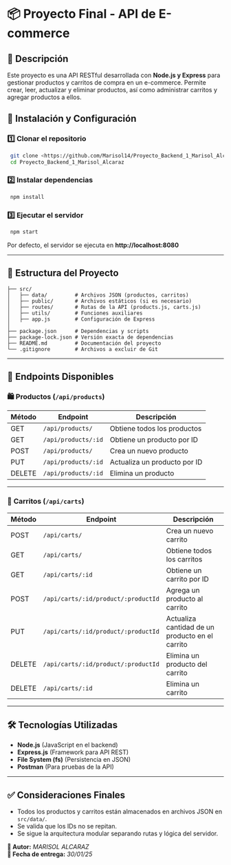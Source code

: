 # 📦 Proyecto Final - API de E-commerce

## 📝 Descripción
Este proyecto es una API RESTful desarrollada con **Node.js y Express** para gestionar productos y carritos de compra en un e-commerce. Permite crear, leer, actualizar y eliminar productos, así como administrar carritos y agregar productos a ellos.

## 🚀 Instalación y Configuración
### 1️⃣ **Clonar el repositorio**
```sh
 git clone <https://github.com/Marisol14/Proyecto_Backend_1_Marisol_Alcaraz>
 cd Proyecto_Backend_1_Marisol_Alcaraz
```
### 2️⃣ **Instalar dependencias**
```sh
 npm install
```
### 3️⃣ **Ejecutar el servidor**
```sh
 npm start
```
Por defecto, el servidor se ejecuta en **http://localhost:8080**

---

## 📂 Estructura del Proyecto
```
├── src/
│   ├── data/         # Archivos JSON (productos, carritos)
│   ├── public/       # Archivos estáticos (si es necesario)
│   ├── routes/       # Rutas de la API (products.js, carts.js)
│   ├── utils/        # Funciones auxiliares
│   ├── app.js        # Configuración de Express
│
├── package.json      # Dependencias y scripts
├── package-lock.json # Versión exacta de dependencias
├── README.md         # Documentación del proyecto
└── .gitignore        # Archivos a excluir de Git
```

---

## 📌 **Endpoints Disponibles**

### 🛍️ **Productos** (`/api/products`)
| Método | Endpoint | Descripción |
|--------|-----------------------------|----------------------------------------|
| GET | `/api/products/` | Obtiene todos los productos |
| GET | `/api/products/:id` | Obtiene un producto por ID |
| POST | `/api/products/` | Crea un nuevo producto |
| PUT | `/api/products/:id` | Actualiza un producto por ID |
| DELETE | `/api/products/:id` | Elimina un producto |

---

### 🛒 **Carritos** (`/api/carts`)
| Método | Endpoint | Descripción |
|--------|---------------------------------|----------------------------------------|
| POST | `/api/carts/` | Crea un nuevo carrito |
| GET | `/api/carts/` | Obtiene todos los carritos |
| GET | `/api/carts/:id` | Obtiene un carrito por ID |
| POST | `/api/carts/:id/product/:productId` | Agrega un producto al carrito |
| PUT | `/api/carts/:id/product/:productId` | Actualiza cantidad de un producto en el carrito |
| DELETE | `/api/carts/:id/product/:productId` | Elimina un producto del carrito |
| DELETE | `/api/carts/:id` | Elimina un carrito |

---

## 🛠️ **Tecnologías Utilizadas**
- **Node.js** (JavaScript en el backend)
- **Express.js** (Framework para API REST)
- **File System (fs)** (Persistencia en JSON)
- **Postman** (Para pruebas de la API)

---

## ✅ **Consideraciones Finales**
- Todos los productos y carritos están almacenados en archivos JSON en `src/data/`.
- Se valida que los IDs no se repitan.
- Se sigue la arquitectura modular separando rutas y lógica del servidor.

**📌 Autor:** _MARISOL ALCARAZ_  
**📅 Fecha de entrega:** _30/01/25_



